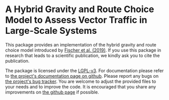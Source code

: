 # A Hybrid Gravity and Route Choice Model to Assess Vector Traffic in Large-Scale Systems

This package provides an implementation of the hybrid gravity and route choice
model introduced by [Fischer et al. (2019)][REF]. If you use this package 
in research that leads to a scientific publication, we kindly ask you to 
cite the publication.

The package is licensed under the [LGPL-v3][LGPL]. For documentation please refer to
[the project's documentation page on github][DOC]. Please report any bugs on 
[the project's bug tracker][BUG]. You are welcome to adjust the provided
files to your needs and to improve the code. It is encouraged that you share any 
improvements on [the github page][GIT] if possible.

[REF]: https://arxiv.org/abs/1909.08811
[LGPL]: https://opensource.org/licenses/lgpl-3.0.html
[DOC]: https://vemomoto.github.io/hybrid_vector_model
[GIT]: https://github.com/vemomoto/vemomoto/
[BUG]: https://github.com/vemomoto/vemomoto/issues